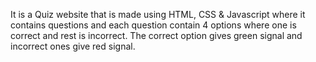 It is a Quiz website that is made using HTML, CSS & Javascript where it contains questions and each question contain 4 options where one is correct and rest is incorrect. 
The correct option gives green signal and incorrect ones give red signal.
